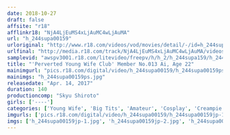 ```yaml
---
date: 2018-10-27
draft: false
affsite: "r18"
afflinkr18: "NjA4LjEuMS4xLjAuMC4wLjAuMA"
url: "h_244supa00159"
urloriginal: "http://www.r18.com/videos/vod/movies/detail/-/id=h_244supa00159"
urlfinal: "http://media.r18.com/track/NjA4LjEuMS4xLjAuMC4wLjAuMA/videos/vod/movies/detail/-/id=h_244supa00159"
samplevid: "awspv3001.r18.com/litevideo/freepv/h/h_2/h_244supa159/h_244supa159_dmb_w.mp4"
title: "'Perverted Young Wife Club' Member No.013 Ai, Age 22"
mainimgurl: "pics.r18.com/digital/video/h_244supa00159/h_244supa00159ps.jpg"
mainimgs: "h_244supa00159ps.jpg"
releasedate: "Apr. 14, 2017"
duration: 140
productioncomp: "Skyu Shiroto"
girls: ['----']
categories: ['Young Wife', 'Big Tits', 'Amateur', 'Cosplay', 'Creampie', 'Threesome / Foursome', 'Hi-Def']
imgurls: ['pics.r18.com/digital/video/h_244supa00159/h_244supa00159jp-1.jpg', 'pics.r18.com/digital/video/h_244supa00159/h_244supa00159jp-2.jpg', 'pics.r18.com/digital/video/h_244supa00159/h_244supa00159jp-3.jpg', 'pics.r18.com/digital/video/h_244supa00159/h_244supa00159jp-4.jpg', 'pics.r18.com/digital/video/h_244supa00159/h_244supa00159jp-5.jpg', 'pics.r18.com/digital/video/h_244supa00159/h_244supa00159jp-6.jpg', 'pics.r18.com/digital/video/h_244supa00159/h_244supa00159jp-7.jpg', 'pics.r18.com/digital/video/h_244supa00159/h_244supa00159jp-8.jpg', 'pics.r18.com/digital/video/h_244supa00159/h_244supa00159jp-9.jpg', 'pics.r18.com/digital/video/h_244supa00159/h_244supa00159jp-10.jpg', 'pics.r18.com/digital/video/h_244supa00159/h_244supa00159jp-11.jpg', 'pics.r18.com/digital/video/h_244supa00159/h_244supa00159jp-12.jpg', 'pics.r18.com/digital/video/h_244supa00159/h_244supa00159jp-13.jpg', 'pics.r18.com/digital/video/h_244supa00159/h_244supa00159jp-14.jpg', 'pics.r18.com/digital/video/h_244supa00159/h_244supa00159jp-15.jpg', 'pics.r18.com/digital/video/h_244supa00159/h_244supa00159jp-16.jpg', 'pics.r18.com/digital/video/h_244supa00159/h_244supa00159jp-17.jpg', 'pics.r18.com/digital/video/h_244supa00159/h_244supa00159jp-18.jpg', 'pics.r18.com/digital/video/h_244supa00159/h_244supa00159jp-19.jpg', 'pics.r18.com/digital/video/h_244supa00159/h_244supa00159jp-20.jpg']
imgs: ['h_244supa00159jp-1.jpg', 'h_244supa00159jp-2.jpg', 'h_244supa00159jp-3.jpg', 'h_244supa00159jp-4.jpg', 'h_244supa00159jp-5.jpg', 'h_244supa00159jp-6.jpg', 'h_244supa00159jp-7.jpg', 'h_244supa00159jp-8.jpg', 'h_244supa00159jp-9.jpg', 'h_244supa00159jp-10.jpg', 'h_244supa00159jp-11.jpg', 'h_244supa00159jp-12.jpg', 'h_244supa00159jp-13.jpg', 'h_244supa00159jp-14.jpg', 'h_244supa00159jp-15.jpg', 'h_244supa00159jp-16.jpg', 'h_244supa00159jp-17.jpg', 'h_244supa00159jp-18.jpg', 'h_244supa00159jp-19.jpg', 'h_244supa00159jp-20.jpg']
---
```

